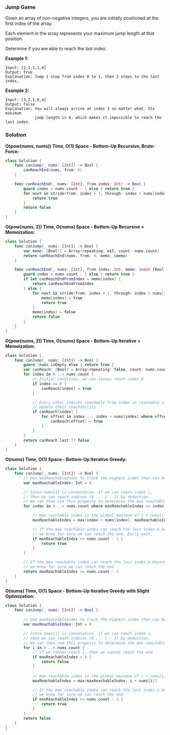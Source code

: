 
### Jump Game

Given an array of non-negative integers, you are initially positioned at the first index of the array.

Each element in the array represents your maximum jump length at that position.

Determine if you are able to reach the last index.

__Example 1:__
```
Input: [2,3,1,1,4]
Output: true
Explanation: Jump 1 step from index 0 to 1, then 3 steps to the last index.
```
__Example 2:__
```
Input: [3,2,1,0,4]
Output: false
Explanation: You will always arrive at index 3 no matter what. Its maximum
             jump length is 0, which makes it impossible to reach the last index.
```

### Solution
__O(pow(nums, nums)) Time, O(1) Space - Bottom-Up Recursive, Brute-Force:__
```Swift
class Solution {
    func canJump(_ nums: [Int]) -> Bool {
        canReachEnd(nums, from: 0)
    }

    func canReachEnd(_ nums: [Int], from index: Int) -> Bool {
        guard index < nums.count - 1 else { return true }
        for next in stride(from: index + 1, through: index + nums[index], by: 1) where canReachEnd(nums, from: next) {
            return true
        }
        return false
    }
}

```
__O(pow(nums, 2)) Time, O(nums) Space - Bottom-Up Recursive + Memoization:__
```Swift
class Solution {
    func canJump(_ nums: [Int]) -> Bool {
        var memo: [Bool?] = Array(repeating: nil, count: nums.count) 
        return canReachEnd(nums, from: 0, memo: &memo)
    }

    func canReachEnd(_ nums: [Int], from index: Int, memo: inout [Bool?]) -> Bool {
        guard index < nums.count - 1 else { return true }
        if let canReachEndFromIndex = memo[index] {
            return canReachEndFromIndex
        } else {
            for next in stride(from: index + 1, through: index + nums[index], by: 1) where canReachEnd(nums, from: next, memo: &memo) {
                memo[index] = true
                return true
            }
            memo[index] = false
            return false
        }
    }
}
```
__O(pow(nums, 2)) Time, O(nums) Space - Bottom-Up Iterative + Memoization:__
```Swift
class Solution {
    func canJump(_ nums: [Int]) -> Bool {
        guard !nums.isEmpty else { return true }
        var canReach: [Bool] = Array(repeating: false, count: nums.count)
        for index in 0 ..< nums.count {
            // Initial condition, we can always reach index 0
            if index == 0 {
                canReach[index] = true
            }

            // Every other indices reachable from index is reachable if index is reachable. 
            // Update their reachability
            if canReach[index] {
                for offset in index ... index + nums[index] where offset < nums.count {
                    canReach[offset] = true
                }
            }
        }
        return canReach.last ?? false
    }
}
```
__O(nums) Time, O(1) Space - Bottom-Up Iterative Greedy:__
```swift
class Solution {
    func canJump(_ nums: [Int]) -> Bool {
        // Use maxReachableIndex to track the highest index that can be reached
        var maxReachableIndex: Int = 0

        // Since nums[i] is consecutive, if we can reach index i, 
        // then we can reach indices (0 ... i - 1) by deduction.
        // We can then use this property to determine the max reachable index
        for index in 0 ..< nums.count where maxReachableIndex >= index {

            // max reachable index is the global maximum of i + nums[i]
            maxReachableIndex = max(index + nums[index], maxReachableIndex)

            // If the max reachable index can reach the last index & beyond
            // we know for sure we can reach the end. Early exit.
            if maxReachableIndex >= nums.count - 1 {
                return true
            }
        }

        // If the max reachable index can reach the last index & beyond
        // we know for sure we can reach the end
        return maxReachableIndex >= nums.count - 1
    }
}
```
__O(nums) Time, O(1) Space - Bottom-Up Iterative Greedy with Slight Optimization:__
```Swift
class Solution {
    func canJump(_ nums: [Int]) -> Bool {
        
        // Use maxReachableIndex to track the highest index that can be reached
        var maxReachableIndex: Int = 0

        // Since nums[i] is consecutive, if we can reach index i, 
        // then we can reach indices (0 ... i - 1) by deduction.
        // We can then use this property to determine the max reachable index
        for i in 0 ..< nums.count {
            // If we cannot reach i, then we cannot reach the end
            if maxReachableIndex < i {
                return false
            }
            
            // max reachable index is the global maximum of i + nums[i]
            maxReachableIndex = max(maxReachableIndex, i + nums[i])

            // If the max reachable index can reach the last index & beyond
            // we know for sure we can reach the end
            if maxReachableIndex >= nums.count - 1 {
                return true
            }
        }
        return false
    }
}
```